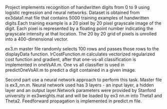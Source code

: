 Project implements recognition of handwritten digits from 0 to 9 using logistic regression and neural networks. Dataset 
is obtained from ex3data1.mat file that contains 5000 training examples of handwritten digits.Each training
example is a 20 pixel by 20 pixel grayscale image of the digit. Each pixel is represented by a 
floating point number indicating the grayscale intensity at that location. The 20 by 20 grid of pixels is unrolled into a 400-dimensional
vector.

ex3.m master file randomly selects 100 rows and passes those rows to the displayData function.
lrCostFunction.m calculates vectorized regularized cost function and gradient, after that one-vs-all classification is implemented in 
oneVsAll.m. One vs all classifier is used in predictOneVsAll.m to predict a digit contained in a given image.

Second part use a neural network approach to perform this task. Master file is ex3_nn.m. Neural network used has 3 layers - an input layer, a
hidden layer and an output layer.Network parameters were provided by Stanford university in ex3weights.mat and will be
loaded by ex3 nn.m into Theta1 and Theta2.
Feedforward propagation is implemented in predict.m file.
